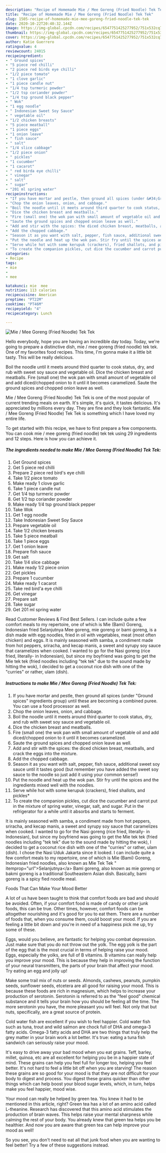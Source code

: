 ```yaml
---
description: "Recipe of Homemade Mie / Mee Goreng (Fried Noodle) Tek Tek"
title: "Recipe of Homemade Mie / Mee Goreng (Fried Noodle) Tek Tek"
slug: 1505-recipe-of-homemade-mie-mee-goreng-fried-noodle-tek-tek
date: 2020-10-22T20:40:32.144Z
image: https://img-global.cpcdn.com/recipes/6547751425277952/751x532cq70/mie-mee-goreng-fried-noodle-tek-tek-recipe-main-photo.jpg
thumbnail: https://img-global.cpcdn.com/recipes/6547751425277952/751x532cq70/mie-mee-goreng-fried-noodle-tek-tek-recipe-main-photo.jpg
cover: https://img-global.cpcdn.com/recipes/6547751425277952/751x532cq70/mie-mee-goreng-fried-noodle-tek-tek-recipe-main-photo.jpg
author: Katie Guerrero
ratingvalue: 4
reviewcount: 24015
recipeingredient:
- " Ground spices"
- "5 piece red chilli"
- "2 piece red birds eye chilli"
- "1/2 piece tomato"
- "1 clove garlic"
- "1 piece candle nut"
- "1/4 tsp turmeric powder"
- "1/2 tsp coriander powder"
- "1/4 tsp ground black pepper"
- " Wok"
- "1 egg noodle"
- " Indonesian Sweet Soy Sauce"
- " vegetable oil"
- "1/2 chicken breasts"
- "5 piece meatball"
- "1 piece eggs"
- "1 onion leave"
- " fish sauce"
- " salt"
- "1/4 slice cabbage"
- "1/2 piece onion"
- " pickles"
- "1 cucumber"
- "1 cacarot"
- " red birda eye chilli"
- " vinegar"
- " salt"
- " sugar"
- "201 ml spring water"
recipeinstructions:
- "If you have mortar and pestle, then ground all spices (under &#34;Ground spices&#34; ingredients group) until these are becoming a combined puree. You can use a food processor as well."
- "Chop the onion leaves, onion, and cabbage."
- "Boil the noodle until it meets around third quarter to cook status, dry, and rub with sweet soy sauce and vegetable oil."
- "Dice the chicken breast and meatballs."
- "Fire (small one) the wok pan with small amount of vegetable oil and add diced/chopped onion to it until it becomes caramelized."
- "Saute the ground spices and chopped onion leave as well."
- "Add and stir with the spices: the diced chicken breast, meatballs, and crack the eggs into the mixture."
- "Add the chopped cabbage."
- "Season it as you want with salt, pepper, fish sauce, additional sweet soy sauce until it tastes good (but remember you have added the sweet soy sauce to the noodle so just add it using your common sense!)"
- "Put the noodle and heat up the wok pan. Stir fry until the spices and the ingredients mixed well with the noodles."
- "Serve while hot with some kerupuk (crackers), fried shallots, and pickles*"
- "To create the companion pickles, cut dice the cucumber and carrot put in the mixture of spring water, vinegar, salt, and sugar. Put in the refrigerator for a while until it absorbs and starts to ferment."
categories:
- Recipe
tags:
- mie
- 
- mee

katakunci: mie  mee 
nutrition: 113 calories
recipecuisine: American
preptime: "PT22M"
cooktime: "PT46M"
recipeyield: "4"
recipecategory: Lunch

---
```



![Mie / Mee Goreng (Fried Noodle) Tek Tek](https://img-global.cpcdn.com/recipes/6547751425277952/751x532cq70/mie-mee-goreng-fried-noodle-tek-tek-recipe-main-photo.jpg)

Hello everybody, hope you are having an incredible day today. Today, we're going to prepare a distinctive dish, mie / mee goreng (fried noodle) tek tek. One of my favorites food recipes. This time, I'm gonna make it a little bit tasty. This will be really delicious.

Boil the noodle until it meets around third quarter to cook status, dry, and rub with sweet soy sauce and vegetable oil. Dice the chicken breast and meatballs. Fire (small one) the wok pan with small amount of vegetable oil and add diced/chopped onion to it until it becomes caramelized. Saute the ground spices and chopped onion leave as well.

Mie / Mee Goreng (Fried Noodle) Tek Tek is one of the most popular of current trending meals on earth. It's simple, it's quick, it tastes delicious. It's appreciated by millions every day. They are fine and they look fantastic. Mie / Mee Goreng (Fried Noodle) Tek Tek is something which I have loved my entire life.


To get started with this recipe, we have to first prepare a few components. You can cook mie / mee goreng (fried noodle) tek tek using 29 ingredients and 12 steps. Here is how you can achieve it.

<!--inarticleads1-->

##### The ingredients needed to make Mie / Mee Goreng (Fried Noodle) Tek Tek:

1. Get  Ground spices
1. Get 5 piece red chilli
1. Prepare 2 piece red bird&#39;s eye chilli
1. Take 1/2 piece tomato
1. Make ready 1 clove garlic
1. Take 1 piece candle nut
1. Get 1/4 tsp turmeric powder
1. Get 1/2 tsp coriander powder
1. Make ready 1/4 tsp ground black pepper
1. Take  Wok
1. Get 1 egg noodle
1. Take  Indonesian Sweet Soy Sauce
1. Prepare  vegetable oil
1. Take 1/2 chicken breasts
1. Take 5 piece meatball
1. Take 1 piece eggs
1. Get 1 onion leave
1. Prepare  fish sauce
1. Get  salt
1. Take 1/4 slice cabbage
1. Make ready 1/2 piece onion
1. Get  pickles
1. Prepare 1 cucumber
1. Make ready 1 cacarot
1. Take  red bird&#39;a eye chilli
1. Get  vinegar
1. Prepare  salt
1. Take  sugar
1. Get 201 ml spring water


Read Customer Reviews &amp; Find Best Sellers. I can include quite a few comfort meals to my repertoire, one of which is Mie (Bami) Goreng, Indonesian fried Selanjutnya Mee goreng, mie goreng or bami goreng, is a dish made with egg noodles, fried in oil with vegetables, meat (most often chicken) and eggs. It is mainly seasoned with samba, a condiment made from hot peppers, sriracha, and kecap manis, a sweet and syrupy soy sauce that caramelizes when cooked. I wanted to go for the Nasi goreng (rice fried, literally- in Indonesian), but since my boyfriend was going to get the Mie tek tek (fried noodles including &#34;tek tek&#34; due to the sound made by hitting the wok), I decided to get a coconut rice dish with one of the &#34;curries&#34; or rather, ulam (dish). 

<!--inarticleads2-->

##### Instructions to make Mie / Mee Goreng (Fried Noodle) Tek Tek:

1. If you have mortar and pestle, then ground all spices (under &#34;Ground spices&#34; ingredients group) until these are becoming a combined puree. You can use a food processor as well.
1. Chop the onion leaves, onion, and cabbage.
1. Boil the noodle until it meets around third quarter to cook status, dry, and rub with sweet soy sauce and vegetable oil.
1. Dice the chicken breast and meatballs.
1. Fire (small one) the wok pan with small amount of vegetable oil and add diced/chopped onion to it until it becomes caramelized.
1. Saute the ground spices and chopped onion leave as well.
1. Add and stir with the spices: the diced chicken breast, meatballs, and crack the eggs into the mixture.
1. Add the chopped cabbage.
1. Season it as you want with salt, pepper, fish sauce, additional sweet soy sauce until it tastes good (but remember you have added the sweet soy sauce to the noodle so just add it using your common sense!)
1. Put the noodle and heat up the wok pan. Stir fry until the spices and the ingredients mixed well with the noodles.
1. Serve while hot with some kerupuk (crackers), fried shallots, and pickles*
1. To create the companion pickles, cut dice the cucumber and carrot put in the mixture of spring water, vinegar, salt, and sugar. Put in the refrigerator for a while until it absorbs and starts to ferment.


It is mainly seasoned with samba, a condiment made from hot peppers, sriracha, and kecap manis, a sweet and syrupy soy sauce that caramelizes when cooked. I wanted to go for the Nasi goreng (rice fried, literally- in Indonesian), but since my boyfriend was going to get the Mie tek tek (fried noodles including &#34;tek tek&#34; due to the sound made by hitting the wok), I decided to get a coconut rice dish with one of the &#34;curries&#34; or rather, ulam (dish). I chose the Nasi Uduk Jakarta since it looked. I can include quite a few comfort meals to my repertoire, one of which is Mie (Bami) Goreng, Indonesian fried noodles, also known as Mie Tek Tek &#34; itemprop=&#34;url&#34;&gt;Selanjutnya&lt;/a&gt; Bami goreng, also known as mie goreng or bakmi goreng is a traditional Southeastern Asian dish. Basically, bami goreng is a spicy fied noodle meal. 

Foods That Can Make Your Mood Better


A lot of us have been taught to think that comfort foods are bad and should be avoided. Often, if your comfort food is made of candy or other junk foods, this can be true. Other times, however, comfort foods can be altogether nourishing and it's good for you to eat them. There are a number of foods that, when you consume them, could boost your mood. If you are feeling a little bit down and you're in need of a happiness pick me up, try some of these.

Eggs, would you believe, are fantastic for helping you combat depression. Just make sure that you do not throw out the yolk. The egg yolk is the part of the egg that is the most crucial in terms of helping raise your mood. Eggs, especially the yolks, are full of B vitamins. B vitamins can really help you improve your mood. This is because they help in improving the function of your neural transmitters, the parts of your brain that affect your mood. Try eating an egg and jolly up!

Make some trail mix of nuts or seeds. Almonds, cashews, peanuts, pumpkin seeds, sunflower seeds, etcetera are all good for raising your mood. This is because these foods are rich in magnesium, which helps to increase your production of serotonin. Serotonin is referred to as the "feel good" chemical substance and it tells your brain how you should be feeling all the time. The more serotonin you have, the more pleasant you will feel. Not only that but nuts, specifically, are a great source of protein.

Cold water fish are excellent if you wish to feel happier. Cold water fish such as tuna, trout and wild salmon are chock full of DHA and omega-3 fatty acids. Omega-3 fatty acids and DHA are two things that truly help the grey matter in your brain work a lot better. It's true: eating a tuna fish sandwich can seriously raise your mood. 

It's easy to drive away your bad mood when you eat grains. Teff, barley, millet, quinoa, etc are all excellent for helping you be in a happier state of mind. These grains can help you feel full for longer too, helping you feel better. It's not hard to feel a little bit off when you are starving! The reason these grains are so good for your mood is that they are not difficult for your body to digest and process. You digest these grains quicker than other things which can help boost your blood sugar levels, which, in turn, helps make you feel happier, mood wise.

Your mood can really be helped by green tea. You knew it had to be mentioned in this article, right? Green tea has a lot of an amino acid called L-theanine. Research has discovered that this amino acid stimulates the production of brain waves. This helps raise your mental sharpness while calming the rest of your body. You already knew that green tea helps you be healthier. And now you are aware that green tea can help improve your mood as well!

So you see, you don't need to eat all that junk food when you are wanting to feel better! Try  a few  of  these  suggestions  instead.

